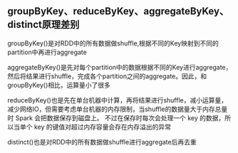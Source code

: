 ## groupByKey、reduceByKey、aggregateByKey、distinct原理差别

groupByKey()是对RDD中的所有数据做shuffle,根据不同的Key映射到不同的partition中再进行aggregate

aggregateByKey()是先对每个partition中的数据根据不同的Key进行aggregate，然后将结果进行shuffle，完成各个partition之间的aggregate。因此，和groupByKey()相比，运算量小了很多

reduceByKey()也是先在单台机器中计算，再将结果进行shuffle，减小运算量，减少网络IO，但需要考虑单台机器的内存限制，当shuffle的数据量大于内存总量时 Spark 会把数据保存到磁盘上。 不过在保存时每次会处理一个 key 的数据，所以当单个 key 的键值对超过内存容量会存在内存溢出的异常

distinct()也是对RDD中的所有数据做shuffle进行aggregate后再去重
